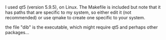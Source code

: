 I used qt5 (version 5.9.5), on Linux. The Makefile is included but note that it has paths that are specific to my system, so either edit it (not recommended) or use qmake to create one specific to your system.

the file "dib" is the executable, which might require qt5 and perhaps other packages...
